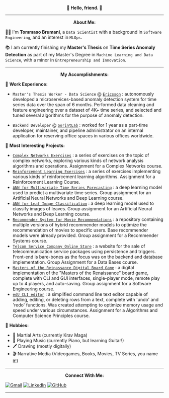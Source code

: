 <p align="center" style="font-weight:bold"> 
👋 <b>Hello, friend.</b> 👋 
<p>

---
<p align="center" style="font-weight:bold"> 
<b>About Me:</b>

<p>

👱‍♂️ I'm <b>Tommaso Brumani</b>, a `Data Scientist` with a background in `Software Engineering`, and an interest in `MLOps`.

📚 I am currently finishing my <b>Master's Thesis</b> on <b>Time Series Anomaly Detection</b> as part of my Master's Degree in `Machine Learning and Data Science`, with a minor in `Entrepreneurship and Innovation`.

---
<p align="center" style="font-weight:bold"> 
<b>My Accomplishments:</b>
<p>

💼 <b>Work Experience:</b>

* `Master's Thesis Worker - Data Science` @ [`Ericsson`](https://www.ericsson.com/) : autonomously developed a microservices-based anomaly detection system for time series data over the span of 6 months. Performed data cleaning and feature engineering over a dataset of 4K+ time series, and selected and tuned several algorithms for the purpose of anomaly detection.
  
* `Backend Developer` @ [`SorintLab`](https://www.sorint.com/) : worked for 1 year as a part-time developer, maintainer, and pipeline administrator on an internal application for reserving office spaces in various offices worldwide. 

🔨 <b>Most Interesting Projects:</b>

* [`Complex Networks Exercises`](https://github.com/TommasoBrumani/complex-networks-exercises) : a series of exercises on the topic of complex networks, exploring various kinds of network analysis algorithms and operations. Assignment for a Complex Networks course.
* [`Reinforcement Learning Exercises`](https://github.com/TommasoBrumani/reinforcement-learning-exercises) : a series of exercises implementing various kinds of reinforcement learning algorithms. Assignment for a Reinforcement Learning Course.
* [`ANN for Multivariate Time Series Forecasting`](https://github.com/TommasoBrumani/multivariate-time-series-forecasting) : a deep learning model used to predict a multivariate time series. Group assignment for an Artificial Neural Networks and Deep Learning course.
* [`ANN for Leaf Image Classification`](https://github.com/TommasoBrumani/leaf-classificator) : a deep learning model used to classify images of leaves. Group assignment for an Artificial Neural Networks and Deep Learning course.
* [`Recommender System for Movie Recommendations`](https://github.com/TommasoBrumani/movie-recommender-system) : a repository containing multiple versions of hybrid recommender models to optimize the recommendation of movies to specific users. Base recommender models were already provided. Group assignment for a Recommender Systems course.
* [`Telcom Service Company Online Store`](https://github.com/TommasoBrumani/telcom-services-online-store) : a website for the sale of telecommunication service packages using persistence and triggers. Front-end is bare-bones as the focus was on the backend and database implementation. Group Assignment for a Data Bases course.
* [`Masters of the Reinassance Digital Board Game`](https://github.com/TommasoBrumani/ingswAM2021-Alesani-Brumani-Cagliani) : a digital implementation of the "Masters of the Renaissance" board game, complete with CLI and GUI interfaces, single-player mode, remote play up to 4 players, and auto-saving. Group assignment for a Software Engineering course.
* [`edU CLI editor`](https://github.com/TommasoBrumani/edU-CLI-text-editor) : a simplified command line text editor capable of adding, editing, or deleting rows from a text, complete with 'undo' and 'redo' functions. Was created attempting to optimize memory usage and speed under various circumstances. Assignment for a Algorithms and Computer Science Principles course.

🌱 <b>Hobbies:</b>

* 🥋 Martial Arts (currently Krav Maga)
* 🎹 Playing Music (currently Piano, but learning Guitar!)
* 🖊️ Drawing (mostly digitally)
* 🎬 Narrative Media (Videogames, Books, Movies, TV Series, you name it!)

---
<p align="center" style="font-weight:bold"> 
<b>Connect With Me:</b> 
<p>

[![Gmail](https://img.shields.io/badge/Gmail-D14836?style=for-the-badge&logo=gmail&logoColor=white)](mailto:tommaso.brumani@gmail.com)
[![LinkedIn](https://img.shields.io/badge/linkedin-%230077B5.svg?style=for-the-badge&logo=linkedin&logoColor=white)](https://www.linkedin.com/in/tommaso-brumani)
[![GitHub](https://img.shields.io/badge/github-%23121011.svg?style=for-the-badge&logo=github&logoColor=white)](https://github.com/TommasoBrumani)

---
